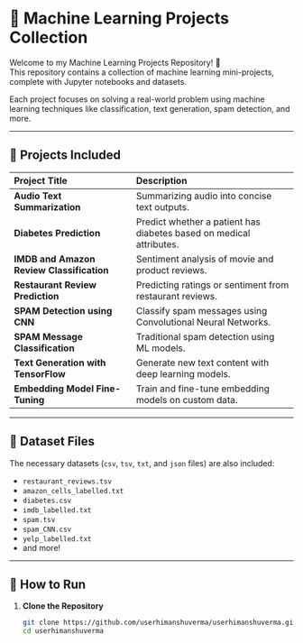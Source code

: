 # 🧠 Machine Learning Projects Collection

Welcome to my Machine Learning Projects Repository! 🚀  
This repository contains a collection of machine learning mini-projects, complete with Jupyter notebooks and datasets.

Each project focuses on solving a real-world problem using machine learning techniques like classification, text generation, spam detection, and more.

---

## 📂 Projects Included

| Project Title | Description |
| :------------ | :---------- |
| **Audio Text Summarization** | Summarizing audio into concise text outputs. |
| **Diabetes Prediction** | Predict whether a patient has diabetes based on medical attributes. |
| **IMDB and Amazon Review Classification** | Sentiment analysis of movie and product reviews. |
| **Restaurant Review Prediction** | Predicting ratings or sentiment from restaurant reviews. |
| **SPAM Detection using CNN** | Classify spam messages using Convolutional Neural Networks. |
| **SPAM Message Classification** | Traditional spam detection using ML models. |
| **Text Generation with TensorFlow** | Generate new text content with deep learning models. |
| **Embedding Model Fine-Tuning** | Train and fine-tune embedding models on custom data. |

---

## 📄 Dataset Files

The necessary datasets (`csv`, `tsv`, `txt`, and `json` files) are also included:

- `restaurant_reviews.tsv`
- `amazon_cells_labelled.txt`
- `diabetes.csv`
- `imdb_labelled.txt`
- `spam.tsv`
- `spam_CNN.csv`
- `yelp_labelled.txt`
- and more!

---

## 🚀 How to Run

1. **Clone the Repository**  
   ```bash
   git clone https://github.com/userhimanshuverma/userhimanshuverma.git
   cd userhimanshuverma
